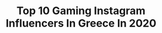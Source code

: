 ---
title: Top 10 Gaming Instagram Influencers In Greece In 2020
description: >-
  Find top gaming Instagram influencers in Greece in 2020. Most popular hashtags: #gaming #megaevent #giveaway #airsoftgear.
platform: Instagram
profiles:
  - username: "gameathlon"
    fullname: >-
      Gameathlon
    location: "Greece"
    followers: 21352
    engagement: 560
    commentsToLikes: 0.027548
    id: ck0w3jw7etsoq0i19r9wlz6hd
    verified: false
    hashtags: "#gameathlon, #unholyalliance, #gaming, #endgame"
  - username: "unboxholics"
    fullname: >-
      Unboxholics
    location: "Greece"
    followers: 279761
    engagement: 708
    commentsToLikes: 0.004557
    id: ck8t0b5yprgrs0j7811wd4pch
    verified: false
    hashtags: "#uhgermanos, #unboxholics, #imounkaiegoekei, #kolompoura"
  - username: "redbullgre"
    fullname: >-
      Red Bull Greece
    location: "Greece"
    followers: 23881
    engagement: 237
    commentsToLikes: 0.009136
    id: ck0w25rl9mqtl0i190f0bp77c
    verified: true
    hashtags: "#hiphopculture, #12ospithikos, #workhardplayhard, #indoboard"
  - username: "panosdent_official"
    fullname: >-
      Panos Eftaxias
    location: "Greece"
    followers: 193857
    engagement: 1441
    commentsToLikes: 0.049704
    id: ck0w3mp4vu6zg0i19ldftfsyu
    verified: false
    hashtags: "#adidasgr, #fasterthan, #2020, #giveaway"
  - username: "argyrisnastopoulos"
    fullname: >-
      Argyris Nastopoulos
    location: "Greece"
    followers: 12322
    engagement: 828
    commentsToLikes: 0.011675
    id: ck5c6czoz56m30i11f9dg644a
    verified: false
    hashtags: "#flatwhite, #theofanous, #redvelvet, #sportech"
  - username: "saboter"
    fullname: >-
      Saboter
    location: "Greece"
    followers: 21077
    engagement: 325
    commentsToLikes: 0.020537
    id: ck5zj0ihugpu10i14pz528azm
    verified: false
    hashtags: "#mcblack, #marui, #ammo, #airsoftwar"
  - username: "mralzakar"
    fullname: >-
      ALBERTO ZAKAR
    location: "Greece"
    followers: 14085
    engagement: 1179
    commentsToLikes: 0.006144
    id: ck5zxwzus8tib0i146km5140v
    verified: false
    hashtags: "#project, #awesome, #sil80, #zfgarage"
  - username: "dexpogr"
    fullname: >-
      Digital Expo
    location: "Greece"
    followers: 8184
    engagement: 2393
    commentsToLikes: 0.761805
    id: ck0w3juh1tscg0i19wt1wiymy
    verified: false
    hashtags: "#gadgets, #employability, #meditteraneancollege, #smiles"
---